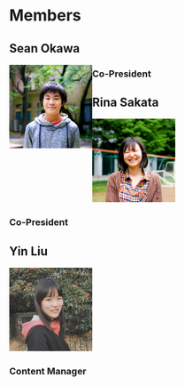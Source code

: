 # Members
## Sean Okawa 
<img style="float: left;" src="photos/Sean.jpg" width="150" height="150">


### Co-President



## Rina Sakata
<img src="photos/Rina.jpg" width="150" height="150">

### Co-President



## Yin Liu
<img src="photos/Yin.jpeg" width="150" height="150">

### Content Manager

